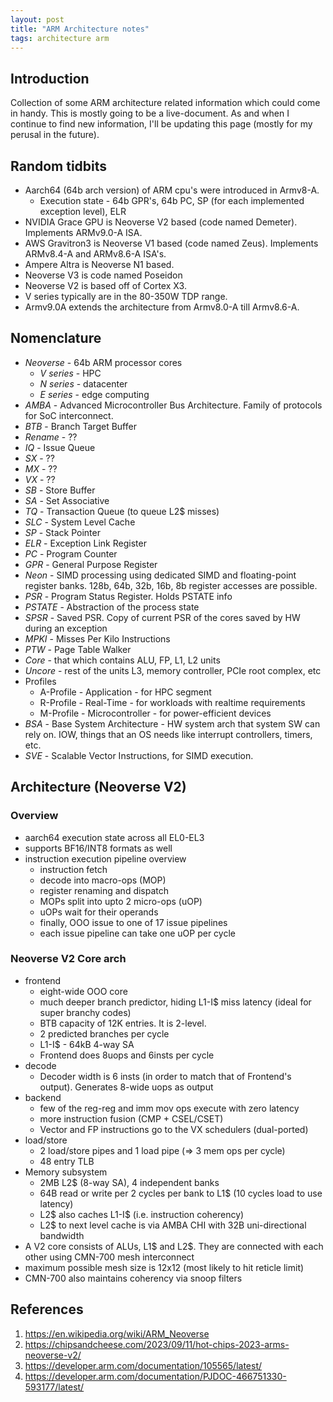 ```yaml
---
layout: post
title: "ARM Architecture notes"
tags: architecture arm
---
```



## Introduction
Collection of some ARM architecture related information which could come in handy.
This is mostly going to be a live-document. As and when I continue to find new
information, I'll be updating this page (mostly for my perusal in the future).

## Random tidbits
- Aarch64 (64b arch version) of ARM cpu's were introduced in Armv8-A.
  - Execution state - 64b GPR's, 64b PC, SP (for each implemented exception level), ELR
- NVIDIA Grace GPU is Neoverse V2 based (code named Demeter). Implements ARMv9.0-A ISA.
- AWS Gravitron3 is Neoverse V1 based (code named Zeus). Implements ARMv8.4-A and ARMv8.6-A ISA's.
- Ampere Altra is Neoverse N1 based.
- Neoverse V3 is code named Poseidon
- Neoverse V2 is based off of Cortex X3.
- V series typically are in the 80-350W TDP range.
- Armv9.0A extends the architecture from Armv8.0-A till Armv8.6-A.

## Nomenclature
- *Neoverse* - 64b ARM processor cores
  - *V series* - HPC
  - *N series* - datacenter
  - *E series* - edge computing
- *AMBA* - Advanced Microcontroller Bus Architecture. Family of protocols for SoC interconnect.
- *BTB* - Branch Target Buffer
- *Rename* - ??
- *IQ* - Issue Queue
- *SX* - ??
- *MX* - ??
- *VX* - ??
- *SB* - Store Buffer
- *SA* - Set Associative
- *TQ* - Transaction Queue (to queue L2$ misses)
- *SLC* - System Level Cache
- *SP* - Stack Pointer
- *ELR* - Exception Link Register
- *PC* - Program Counter
- *GPR* - General Purpose Register
- *Neon* - SIMD processing using dedicated SIMD and floating-point register banks. 128b, 64b,
  32b, 16b, 8b register accesses are possible.
- *PSR* - Program Status Register. Holds PSTATE info
- *PSTATE* - Abstraction of the process state
- *SPSR* - Saved PSR. Copy of current PSR of the cores saved by HW during an exception
- *MPKI* - Misses Per Kilo Instructions
- *PTW* - Page Table Walker
- *Core* - that which contains ALU, FP, L1, L2 units
- *Uncore* - rest of the units L3, memory controller, PCIe root complex, etc
- Profiles
  - A-Profile - Application - for HPC segment
  - R-Profile - Real-Time - for workloads with realtime requirements
  - M-Profile - Microcontroller - for power-efficient devices
- *BSA* - Base System Architecture - HW system arch that system SW can rely on.
  IOW, things that an OS needs like interrupt controllers, timers, etc.
- *SVE* - Scalable Vector Instructions, for SIMD execution.

## Architecture (Neoverse V2)
### Overview
- aarch64 execution state across all EL0-EL3
- supports BF16/INT8 formats as well
- instruction execution pipeline overview
  - instruction fetch
  - decode into macro-ops (MOP)
  - register renaming and dispatch
  - MOPs split into upto 2 micro-ops (uOP)
  - uOPs wait for their operands
  - finally, OOO issue to one of 17 issue pipelines 
  - each issue pipeline can take one uOP per cycle

### Neoverse V2 Core arch
- frontend
  - eight-wide OOO core
  - much deeper branch predictor, hiding L1-I$ miss latency (ideal for super branchy codes)
  - BTB capacity of 12K entries. It is 2-level.
  - 2 predicted branches per cycle
  - L1-I$ - 64kB 4-way SA
  - Frontend does 8uops and 6insts per cycle
- decode
  - Decoder width is 6 insts (in order to match that of Frontend's output). Generates 8-wide uops as output
- backend
  - few of the reg-reg and imm mov ops execute with zero latency
  - more instruction fusion (CMP + CSEL/CSET)
  - Vector and FP instructions go to the VX schedulers (dual-ported)
- load/store
  - 2 load/store pipes and 1 load pipe (=> 3 mem ops per cycle)
  - 48 entry TLB
- Memory subsystem
  - 2MB L2$ (8-way SA), 4 independent banks
  - 64B read or write per 2 cycles per bank to L1$ (10 cycles load to use latency)
  - L2$ also caches L1-I$ (i.e. instruction coherency)
  - L2$ to next level cache is via AMBA CHI with 32B uni-directional bandwidth
- A V2 core consists of ALUs, L1$ and L2$. They are connected with each other using CMN-700 mesh interconnect
- maximum possible mesh size is 12x12 (most likely to hit reticle limit)
- CMN-700 also maintains coherency via snoop filters

## References
1. https://en.wikipedia.org/wiki/ARM_Neoverse
2. https://chipsandcheese.com/2023/09/11/hot-chips-2023-arms-neoverse-v2/
3. https://developer.arm.com/documentation/105565/latest/
4. https://developer.arm.com/documentation/PJDOC-466751330-593177/latest/
